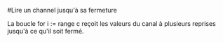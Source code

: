 #Lire un channel jusqu'à sa fermeture

La boucle for i := range c reçoit les valeurs du canal à plusieurs reprises jusqu'à ce qu'il soit fermé.